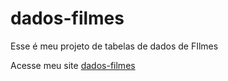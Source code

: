 # dados-filmes

Esse é meu projeto de tabelas de dados de FIlmes

Acesse meu site <a href="https://guilhermesantosi.github.oi/dados-filmes/index.html">dados-filmes</a>
